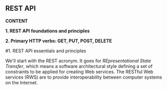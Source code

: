 ## REST API

**CONTENT**

**1. REST API foundations and principles**

**2. Primary HTTP verbs: GET, PUT, POST, DELETE**


#1. REST API essentials and principles

We'll start with the REST acronym. It goes for *REpresentational State Transfer*, which means a software architectural style defining a set of constraints to be applied for creating Web services. The RESTful Web services (RWS) are to provide interoperability between computer systems on the Internet. 

